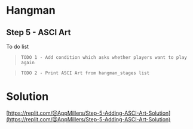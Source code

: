 # Hangman

## Step 5 - ASCI Art


To do list

> `TODO 1 - Add condition which asks whether players want to play again ` 

> `TODO 2 - Print ASCI Art from hangman_stages list` 




# Solution
[https://replit.com/@AppMillers/Step-5-Adding-ASCI-Art-Solution](https://replit.com/@AppMillers/Step-5-Adding-ASCI-Art-Solution)